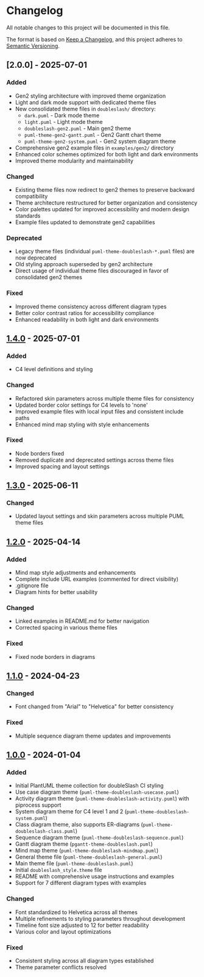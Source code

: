 # Changelog

<!-- markdownlint-disable MD024-->

All notable changes to this project will be documented in this file.

The format is based on [Keep a Changelog](https://keepachangelog.com/en/1.1.0/),
and this project adheres to [Semantic Versioning](https://semver.org/spec/v2.0.0.html).

<!-- changelog -->

## [2.0.0] - 2025-07-01

### Added

- Gen2 styling architecture with improved theme organization
- Light and dark mode support with dedicated theme files
- New consolidated theme files in `doubleslash/` directory:
  - `dark.puml` - Dark mode theme
  - `light.puml` - Light mode theme  
  - `doubleslash-gen2.puml` - Main gen2 theme
  - `puml-theme-gen2-gantt.puml` - Gen2 Gantt chart theme
  - `puml-theme-gen2-system.puml` - Gen2 system diagram theme
- Comprehensive gen2 example files in `examples/gen2/` directory
- Enhanced color schemes optimized for both light and dark environments
- Improved theme modularity and maintainability

### Changed

- Existing theme files now redirect to gen2 themes to preserve backward compatibility
- Theme architecture restructured for better organization and consistency
- Color palettes updated for improved accessibility and modern design standards
- Example files updated to demonstrate gen2 capabilities

### Deprecated

- Legacy theme files (individual `puml-theme-doubleslash-*.puml` files) are now deprecated
- Old styling approach superseded by gen2 architecture
- Direct usage of individual theme files discouraged in favor of consolidated gen2 themes

### Fixed

- Improved theme consistency across different diagram types
- Better color contrast ratios for accessibility compliance
- Enhanced readability in both light and dark environments

## [1.4.0] - 2025-07-01

### Added

- C4 level definitions and styling

### Changed

- Refactored skin parameters across multiple theme files for consistency
- Updated border color settings for C4 levels to 'none'
- Improved example files with local input files and consistent include paths
- Enhanced mind map styling with style enhancements

### Fixed

- Node borders fixed
- Removed duplicate and deprecated settings across theme files
- Improved spacing and layout settings

## [1.3.0] - 2025-06-11

### Changed

- Updated layout settings and skin parameters across multiple PUML theme files

## [1.2.0] - 2025-04-14

### Added

- Mind map style adjustments and enhancements
- Complete include URL examples (commented for direct visibility)
- .gitignore file
- Diagram hints for better usability

### Changed

- Linked examples in README.md for better navigation
- Corrected spacing in various theme files

### Fixed

- Fixed node borders in diagrams

## [1.1.0] - 2024-04-23

### Changed

- Font changed from "Arial" to "Helvetica" for better consistency

### Fixed

- Multiple sequence diagram theme updates and improvements

## [1.0.0] - 2024-01-04

### Added

- Initial PlantUML theme collection for doubleSlash CI styling
- Use case diagram theme (`puml-theme-doubleslash-usecase.puml`)
- Activity diagram theme (`puml-theme-doubleslash-activity.puml`) with piprocess support
- System diagram theme for C4 level 1 and 2 (`puml-theme-doubleslash-system.puml`)
- Class diagram theme, also supports ER-diagrams (`puml-theme-doubleslash-class.puml`)
- Sequence diagram theme (`puml-theme-doubleslash-sequence.puml`)
- Gantt diagram theme (`pgantt-theme-doubleslash.puml`)
- Mind map theme (`puml-theme-doubleslash-mindmap.puml`)
- General theme file (`puml-theme-doubleslash-general.puml`)
- Main theme file (`puml-theme-doubleslash.puml`)
- Initial `doubleslash_style.theme` file
- README with comprehensive usage instructions and examples
- Support for 7 different diagram types with examples

### Changed

- Font standardized to Helvetica across all themes
- Multiple refinements to styling parameters throughout development
- Timeline font size adjusted to 12 for better readability
- Various color and layout optimizations

### Fixed

- Consistent styling across all diagram types established
- Theme parameter conflicts resolved

[Unreleased]: https://github.com/doubleSlashde/umltheme/compare/v1.4.0...HEAD
[1.4.0]: https://github.com/doubleSlashde/umltheme/compare/v1.3.0...v1.4.0
[1.3.0]: https://github.com/doubleSlashde/umltheme/compare/v1.2.0...v1.3.0
[1.2.0]: https://github.com/doubleSlashde/umltheme/compare/v1.1.0...v1.2.0
[1.1.0]: https://github.com/doubleSlashde/umltheme/compare/v1.0.0...v1.1.0
[1.0.0]: https://github.com/doubleSlashde/umltheme/releases/tag/v1.0.0
